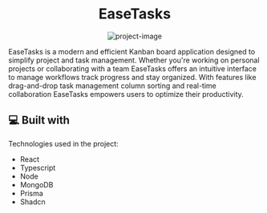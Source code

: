 <h1 align="center" id="title">EaseTasks</h1>

<p align="center"><img src="https://socialify.git.ci/vivekadapa/easetasks/image?language=1&amp;name=1&amp;owner=1&amp;pattern=Solid&amp;theme=Auto" alt="project-image"></p>

<p id="description">EaseTasks is a modern and efficient Kanban board application designed to simplify project and task management. Whether you're working on personal projects or collaborating with a team EaseTasks offers an intuitive interface to manage workflows track progress and stay organized. With features like drag-and-drop task management column sorting and real-time collaboration EaseTasks empowers users to optimize their productivity.</p>

  
  
<h2>💻 Built with</h2>

Technologies used in the project:
*   React
*   Typescript
*   Node
*   MongoDB
*   Prisma
*   Shadcn
